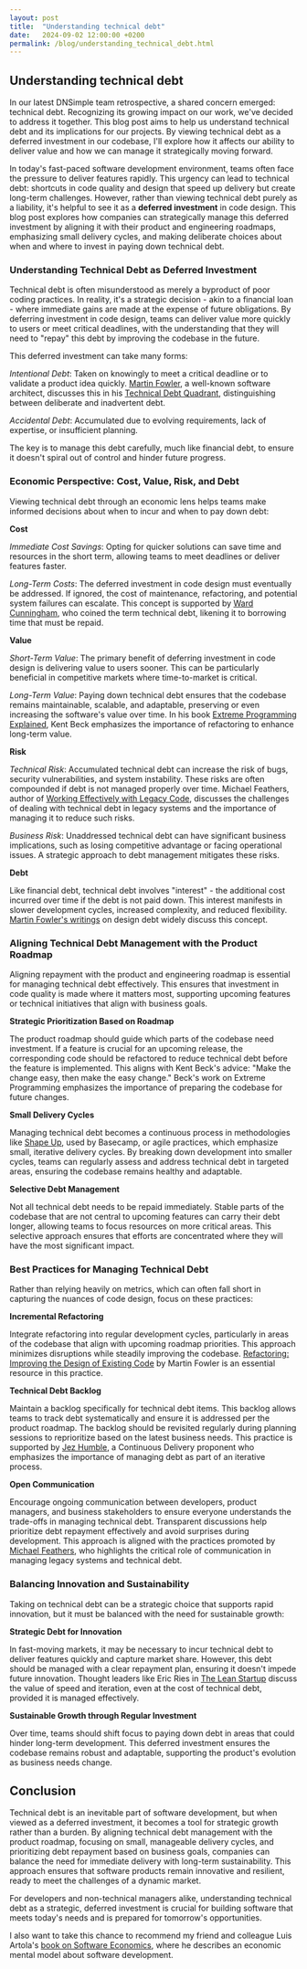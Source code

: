 ```yaml
---
layout: post
title:  "Understanding technical debt"
date:   2024-09-02 12:00:00 +0200
permalink: /blog/understanding_technical_debt.html
---
```


## Understanding technical debt

In our latest DNSimple team retrospective, a shared concern emerged: technical debt. Recognizing its growing impact on our work, we've decided to address it together. This blog post aims to help us understand technical debt and its implications for our projects. By viewing technical debt as a deferred investment in our codebase, I'll explore how it affects our ability to deliver value and how we can manage it strategically moving forward.

In today's fast-paced software development environment, teams often face the pressure to deliver features rapidly. This urgency can lead to technical debt: shortcuts in code quality and design that speed up delivery but create long-term challenges. However, rather than viewing technical debt purely as a liability, it's helpful to see it as a **deferred investment** in code design. This blog post explores how companies can strategically manage this deferred investment by aligning it with their product and engineering roadmaps, emphasizing small delivery cycles, and making deliberate choices about when and where to invest in paying down technical debt.

### Understanding Technical Debt as Deferred Investment

Technical debt is often misunderstood as merely a byproduct of poor coding practices. In reality, it's a strategic decision - akin to a financial loan - where immediate gains are made at the expense of future obligations. By deferring investment in code design, teams can deliver value more quickly to users or meet critical deadlines, with the understanding that they will need to "repay" this debt by improving the codebase in the future.

This deferred investment can take many forms:

*Intentional Debt*: Taken on knowingly to meet a critical deadline or to validate a product idea quickly. [Martin Fowler](https://martinfowler.com), a well-known software architect, discusses this in his [Technical Debt Quadrant](https://martinfowler.com/bliki/TechnicalDebtQuadrant.html), distinguishing between deliberate and inadvertent debt.

*Accidental Debt*: Accumulated due to evolving requirements, lack of expertise, or insufficient planning.

The key is to manage this debt carefully, much like financial debt, to ensure it doesn't spiral out of control and hinder future progress.

### Economic Perspective: Cost, Value, Risk, and Debt

Viewing technical debt through an economic lens helps teams make informed decisions about when to incur and when to pay down debt:

**Cost**

*Immediate Cost Savings*: Opting for quicker solutions can save time and resources in the short term, allowing teams to meet deadlines or deliver features faster.

*Long-Term Costs*: The deferred investment in code design must eventually be addressed. If ignored, the cost of maintenance, refactoring, and potential system failures can escalate. This concept is supported by [Ward Cunningham](https://www.youtube.com/watch?v=pqeJFYwnkjE), who coined the term technical debt, likening it to borrowing time that must be repaid.

**Value**

*Short-Term Value*: The primary benefit of deferring investment in code design is delivering value to users sooner. This can be particularly beneficial in competitive markets where time-to-market is critical.

*Long-Term Value*: Paying down technical debt ensures that the codebase remains maintainable, scalable, and adaptable, preserving or even increasing the software's value over time. In his book [Extreme Programming Explained](https://www.amazon.com/Extreme-Programming-Explained-Embrace-Change/dp/0321278658), Kent Beck emphasizes the importance of refactoring to enhance long-term value.

**Risk**

*Technical Risk*: Accumulated technical debt can increase the risk of bugs, security vulnerabilities, and system instability. These risks are often compounded if debt is not managed properly over time. Michael Feathers, author of [Working Effectively with Legacy Code](https://a.co/d/4XwT2jb), discusses the challenges of dealing with technical debt in legacy systems and the importance of managing it to reduce such risks.

*Business Risk*: Unaddressed technical debt can have significant business implications, such as losing competitive advantage or facing operational issues. A strategic approach to debt management mitigates these risks.

**Debt**

Like financial debt, technical debt involves "interest" - the additional cost incurred over time if the debt is not paid down. This interest manifests in slower development cycles, increased complexity, and reduced flexibility. [Martin Fowler's writings](https://martinfowler.com/articles/designDead.html) on design debt widely discuss this concept.

### Aligning Technical Debt Management with the Product Roadmap

Aligning repayment with the product and engineering roadmap is essential for managing technical debt effectively. This ensures that investment in code quality is made where it matters most, supporting upcoming features or technical initiatives that align with business goals.

**Strategic Prioritization Based on Roadmap**

The product roadmap should guide which parts of the codebase need investment. If a feature is crucial for an upcoming release, the corresponding code should be refactored to reduce technical debt before the feature is implemented. This aligns with Kent Beck's advice: "Make the change easy, then make the easy change." Beck's work on Extreme Programming emphasizes the importance of preparing the codebase for future changes.

**Small Delivery Cycles**

Managing technical debt becomes a continuous process in methodologies like [Shape Up](https://basecamp.com/shapeup), used by Basecamp, or agile practices, which emphasize small, iterative delivery cycles. By breaking down development into smaller cycles, teams can regularly assess and address technical debt in targeted areas, ensuring the codebase remains healthy and adaptable.

**Selective Debt Management**

Not all technical debt needs to be repaid immediately. Stable parts of the codebase that are not central to upcoming features can carry their debt longer, allowing teams to focus resources on more critical areas. This selective approach ensures that efforts are concentrated where they will have the most significant impact.

### Best Practices for Managing Technical Debt

Rather than relying heavily on metrics, which can often fall short in capturing the nuances of code design, focus on these practices:

**Incremental Refactoring**

Integrate refactoring into regular development cycles, particularly in areas of the codebase that align with upcoming roadmap priorities. This approach minimizes disruptions while steadily improving the codebase. [Refactoring: Improving the Design of Existing Code](https://martinfowler.com/books/refactoring.html) by Martin Fowler is an essential resource in this practice.

**Technical Debt Backlog**

Maintain a backlog specifically for technical debt items. This backlog allows teams to track debt systematically and ensure it is addressed per the product roadmap. The backlog should be revisited regularly during planning sessions to reprioritize based on the latest business needs. This practice is supported by [Jez Humble](https://continuousdelivery.com/), a Continuous Delivery proponent who emphasizes the importance of managing debt as part of an iterative process.

**Open Communication**

Encourage ongoing communication between developers, product managers, and business stakeholders to ensure everyone understands the trade-offs in managing technical debt. Transparent discussions help prioritize debt repayment effectively and avoid surprises during development. This approach is aligned with the practices promoted by [Michael Feathers](https://michaelfeathers.silvrback.com/), who highlights the critical role of communication in managing legacy systems and technical debt.

### Balancing Innovation and Sustainability

Taking on technical debt can be a strategic choice that supports rapid innovation, but it must be balanced with the need for sustainable growth:

**Strategic Debt for Innovation**

In fast-moving markets, it may be necessary to incur technical debt to deliver features quickly and capture market share. However, this debt should be managed with a clear repayment plan, ensuring it doesn't impede future innovation. Thought leaders like Eric Ries in [The Lean Startup](https://theleanstartup.com/) discuss the value of speed and iteration, even at the cost of technical debt, provided it is managed effectively.

**Sustainable Growth through Regular Investment**

Over time, teams should shift focus to paying down debt in areas that could hinder long-term development. This deferred investment ensures the codebase remains robust and adaptable, supporting the product's evolution as business needs change.

## Conclusion

Technical debt is an inevitable part of software development, but when viewed as a deferred investment, it becomes a tool for strategic growth rather than a burden. By aligning technical debt management with the product roadmap, focusing on small, manageable delivery cycles, and prioritizing debt repayment based on business goals, companies can balance the need for immediate delivery with long-term sustainability. This approach ensures that software products remain innovative and resilient, ready to meet the challenges of a dynamic market.

For developers and non-technical managers alike, understanding technical debt as a strategic, deferred investment is crucial for building software that meets today's needs and is prepared for tomorrow's opportunities.

I also want to take this chance to recommend my friend and colleague Luis Artola's [book on Software Economics](https://leanpub.com/software-economics), where he describes an economic mental model about software development.